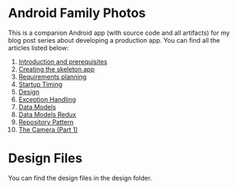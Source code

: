# Android Family Photos

This is a companion Android app (with source code and all artifacts) for my blog post series about developing a production app.  You can find all the articles listed below:

1. [Introduction and prerequisites](https://medium.com/@FizzyInTheHall/building-a-production-android-app-1-93216e540398)
2. [Creating the skeleton app](https://medium.com/@FizzyInTheHall/building-a-production-android-app-2-7fe0aff67e5e)
3. [Requirements planning](https://medium.com/@FizzyInTheHall/building-a-production-android-app-3-9aa67d978607)
4. [Startup Timing](https://medium.com/@FizzyInTheHall/building-a-production-android-app-4-435769b2b98)
5. [Design](https://medium.com/@FizzyInTheHall/building-a-production-android-app-5-design-c6368191cd88)
6. [Exception Handling](https://medium.com/@FizzyInTheHall/building-a-production-android-app-6-exception-handling-e5c008a8c97c)
7. [Data Models](https://medium.com/@FizzyInTheHall/building-a-production-android-app-7-data-models-6700b4168d2)
8. [Data Models Redux](https://medium.com/@FizzyInTheHall/building-a-production-android-app-8-data-models-redux-e23359f2faee)
9. [Repository Pattern](https://medium.com/@FizzyInTheHall/building-a-production-android-app-9-the-repository-pattern-fbae7dd398ce)
10. [The Camera (Part 1)](https://medium.com/@FizzyInTheHall/building-a-production-android-app-10-the-camera-part-1-acce7274372e)

# Design Files

You can find the design files in the design folder.
